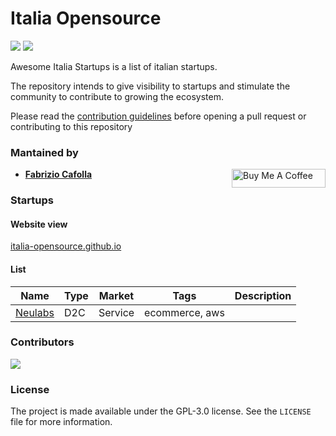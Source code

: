 # Italia Opensource

<img src='https://img.shields.io/badge/startups-1-green'> <img src='https://img.shields.io/github/last-commit/italia-opensource/awesome-italia-startups/main'>

Awesome Italia Startups is a list of italian startups.

The repository intends to give visibility to startups and stimulate the community to contribute to growing the ecosystem.

Please read the [contribution guidelines](https://github.com/italia-opensource/awesome-italia-startups/blob/main/CONTRIBUTING.md) before opening a pull request or contributing to this repository

### Mantained by

- **[Fabrizio Cafolla](https://github.com/FabrizioCafolla)** <a href="https://www.buymeacoffee.com/fabriziocafolla" target="_blank"><img align="right" src="https://www.buymeacoffee.com/assets/img/custom_images/orange_img.png" alt="Buy Me A Coffee" style="height: 30px !important; width: 150px !important" ></a>

### Startups

#### Website view

[italia-opensource.github.io](https://italia-opensource.github.io/awesome-italia-startups/)

#### List

| Name                           | Type | Market  | Tags           | Description |
| ------------------------------ | ---- | ------- | -------------- | ----------- |
| [Neulabs](https://neulabs.com) | D2C  | Service | ecommerce, aws |             |

### Contributors

<a href="https://github.com/italia-opensource/awesome-italia-startups/graphs/contributors"> <img src="https://contrib.rocks/image?repo=italia-opensource/awesome-italia-startups" /> </a>

### License

The project is made available under the GPL-3.0 license. See the `LICENSE` file for more information.
